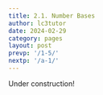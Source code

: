 ```yaml
---
title: 2.1. Number Bases
author: lc3tutor
date: 2024-02-29
category: pages
layout: post
prevp: '/1-5/'
nextp: '/a-1/'
---
```


Under construction!

